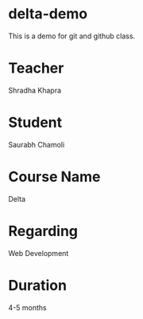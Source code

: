 # delta-demo
This is a demo for git and github class.

# Teacher
Shradha Khapra

# Student
Saurabh Chamoli

# Course Name
Delta

# Regarding
Web Development

# Duration
4-5 months
